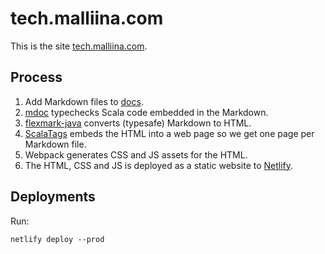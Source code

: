 # tech.malliina.com

This is the site [tech.malliina.com](https://tech.malliina.com).

## Process

1. Add Markdown files to [docs](docs).
1. [mdoc](mdoc) typechecks Scala code embedded in the Markdown.
1. [flexmark-java](https://github.com/vsch/flexmark-java) converts (typesafe) Markdown to HTML.
1. [ScalaTags](https://www.lihaoyi.com/scalatags/) embeds the HTML into a web page so we get one page per Markdown file.
1. Webpack generates CSS and JS assets for the HTML.
1. The HTML, CSS and JS is deployed as a static website to [Netlify](https://www.netlify.com).

## Deployments

Run:

    netlify deploy --prod
